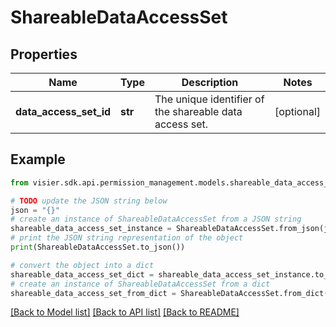 # ShareableDataAccessSet


## Properties

Name | Type | Description | Notes
------------ | ------------- | ------------- | -------------
**data_access_set_id** | **str** | The unique identifier of the shareable data access set. | [optional] 

## Example

```python
from visier.sdk.api.permission_management.models.shareable_data_access_set import ShareableDataAccessSet

# TODO update the JSON string below
json = "{}"
# create an instance of ShareableDataAccessSet from a JSON string
shareable_data_access_set_instance = ShareableDataAccessSet.from_json(json)
# print the JSON string representation of the object
print(ShareableDataAccessSet.to_json())

# convert the object into a dict
shareable_data_access_set_dict = shareable_data_access_set_instance.to_dict()
# create an instance of ShareableDataAccessSet from a dict
shareable_data_access_set_from_dict = ShareableDataAccessSet.from_dict(shareable_data_access_set_dict)
```
[[Back to Model list]](../README.md#documentation-for-models) [[Back to API list]](../README.md#documentation-for-api-endpoints) [[Back to README]](../README.md)


